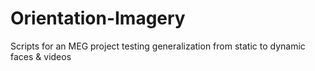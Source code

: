 # Orientation-Imagery
Scripts for an MEG project testing generalization from static to dynamic faces &amp; videos
